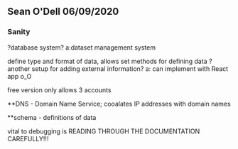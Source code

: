 ## Sean O'Dell 06/09/2020

### Sanity
?database system?
a:dataset management system

define type and format of data, allows set methods for defining data
?another setup for adding external information?
a: can implement with React app o_O

free version only allows 3 accounts

**DNS - Domain Name Service; cooalates IP addresses with domain names

**schema - definitions of data

vital to debugging is READING THROUGH THE DOCUMENTATION CAREFULLY!!!